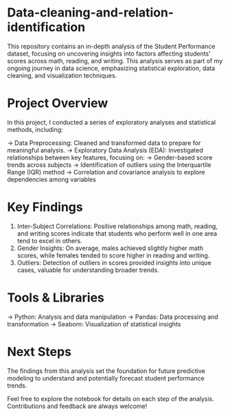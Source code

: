 # Data-cleaning-and-relation-identification

This repository contains an in-depth analysis of the Student Performance dataset, focusing on uncovering insights into factors affecting students’ scores across math, reading, and writing. This analysis serves as part of my ongoing journey in data science, emphasizing statistical exploration, data cleaning, and visualization techniques.

# Project Overview

In this project, I conducted a series of exploratory analyses and statistical methods, including:

-> Data Preprocessing: Cleaned and transformed data to prepare for meaningful analysis.
-> Exploratory Data Analysis (EDA): Investigated relationships between key features, focusing on:
   -> Gender-based score trends across subjects
   -> Identification of outliers using the Interquartile Range (IQR) method
   -> Correlation and covariance analysis to explore dependencies among variables
   
# Key Findings

1. Inter-Subject Correlations: Positive relationships among math, reading, and writing scores indicate that students who perform well in one area tend to excel in others.
2. Gender Insights: On average, males achieved slightly higher math scores, while females tended to score higher in reading and writing.
3. Outliers: Detection of outliers in scores provided insights into unique cases, valuable for understanding broader trends.


# Tools & Libraries

-> Python: Analysis and data manipulation
-> Pandas: Data processing and transformation
-> Seaborn: Visualization of statistical insights


# Next Steps

The findings from this analysis set the foundation for future predictive modeling to understand and potentially forecast student performance trends.

Feel free to explore the notebook for details on each step of the analysis. Contributions and feedback are always welcome!
